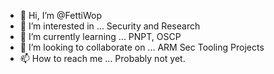 - 👋 Hi, I’m @FettiWop
- 👀 I’m interested in ... Security and Research
- 🌱 I’m currently learning ... PNPT, OSCP
- 💞️ I’m looking to collaborate on ... ARM Sec Tooling Projects
- 📫 How to reach me ... Probably not yet.

<!---
FettiWop/FettiWop is a ✨ special ✨ repository because its `README.md` (this file) appears on your GitHub profile.
You can click the Preview link to take a look at your changes.
--->
